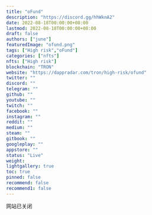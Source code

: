 ```yaml
---
title: "oFund"
description: "https://discord.gg/hhWknA2"
date: 2022-08-18T00:00:00+08:00
lastmod: 2022-08-18T00:00:00+08:00
draft: false
authors: ["june"]
featuredImage: "ofund.png"
tags: ["High risk","oFund"]
categories: ["nfts"]
nfts: ["High risk"]
blockchain: "TRON"
website: "https://dappradar.com/tron/high-risk/ofund"
twitter: ""
discord: ""
telegram: ""
github: ""
youtube: ""
twitch: ""
facebook: ""
instagram: ""
reddit: ""
medium: ""
steam: ""
gitbook: ""
googleplay: ""
appstore: ""
status: "Live"
weight: 
lightgallery: true
toc: true
pinned: false
recommend: false
recommend1: false
---
```

网站已关闭

